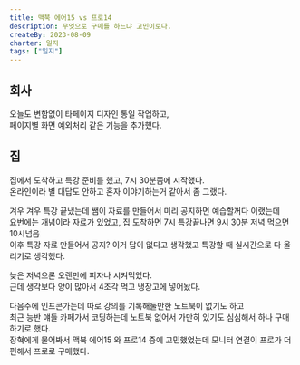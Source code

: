 ```yaml
---
title: 맥북 에어15 vs 프로14
description: 무엇으로 구매를 하느냐 고민이로다.
createBy: 2023-08-09
charter: 일지
tags: ["일지"]
---
```


## 회사 

오늘도 변함없이 타페이지 디자인 통일 작업하고,     
페이지별 화면 예외처리 같은 기능을 추가했다.      

## 집

집에서 도착하고 특강 준비를 했고, 7시 30분쯤에 시작했다.            
온라인이라 별 대답도 안하고 혼자 이야기하는거 같아서 좀 그랬다.         

겨우 겨우 특강 끝냈는데 쌤이 자료를 만들어서 미리 공지하면 예습할꺼다 이랬는데                
요번에는 개념이라 자료가 있었고, 집 도착하면 7시 특강끝나면 9시 30분 저녁 먹으면 10시넘음          
이후 특강 자료 만들어서 공지? 이거 답이 없다고 생각했고 특강할 때 실시간으로 다 올리기로 생각했다.

늦은 저녁으론 오랜만에 피자나 시켜먹었다.       
근데 생각보다 양이 많아서 4조각 먹고 냉장고에 넣어놨다.

다음주에 인프콘가는데 따로 강의를 기록해둘만한 노트북이 없기도 하고             
최근 능반 얘들 카페가서 코딩하는데 노트북 없어서 가만히 있기도 심심해서 하나 구매하기로 했다.             
장혁에게 물어봐서 맥북 에어15 와 프로14 중에 고민했었는데 모니터 연결이 프로가 더 편해서 프로로 구매했다.      



